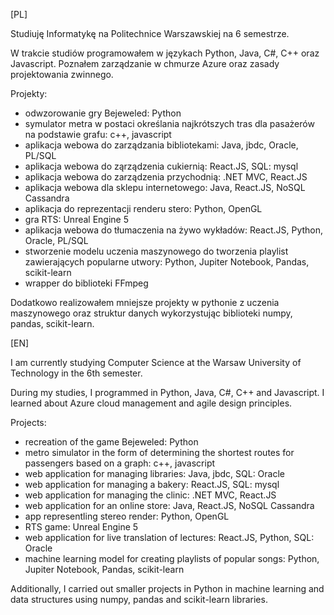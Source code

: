 [PL]

Studiuję Informatykę na Politechnice Warszawskiej na 6 semestrze.

W trakcie studiów programowałem w językach Python, Java, C#, C++ oraz Javascript. Poznałem zarządzanie w chmurze Azure oraz zasady projektowania zwinnego.

Projekty:
- odwzorowanie gry Bejeweled: Python
- symulator metra w postaci określania najkrótszych tras dla pasażerów na podstawie grafu: c++, javascript
- aplikacja webowa do zarządzania bibliotekami: Java, jbdc, Oracle, PL/SQL
- aplikacja webowa do ząrządzenia cukiernią: React.JS, SQL: mysql
- aplikacja webowa do zarządzenia przychodnią: .NET MVC, React.JS
- aplikacja webowa dla sklepu internetowego: Java, React.JS, NoSQL Cassandra
- aplikacja do reprezentacji renderu stero: Python, OpenGL
- gra RTS: Unreal Engine 5
- aplikacja webowa do tłumaczenia na żywo wykładów: React.JS, Python, Oracle, PL/SQL
- stworzenie modelu uczenia maszynowego do tworzenia playlist zawierających popularne utwory: Python, Jupiter Notebook, Pandas, scikit-learn
- wrapper do biblioteki FFmpeg
  
Dodatkowo realizowałem mniejsze projekty w pythonie z uczenia maszynowego oraz struktur danych wykorzystując biblioteki numpy, pandas, scikit-learn.


[EN]

I am currently studying Computer Science at the Warsaw University of Technology in the 6th semester.

During my studies, I programmed in Python, Java, C#, C++ and Javascript. I learned about Azure cloud management and agile design principles.

Projects:
- recreation of the game Bejeweled: Python
- metro simulator in the form of determining the shortest routes for passengers based on a graph: c++, javascript
- web application for managing libraries: Java, jbdc, SQL: Oracle
- web application for managing a bakery: React.JS, SQL: mysql
- web application for managing the clinic: .NET MVC, React.JS
- web application for an online store: Java, React.JS, NoSQL Cassandra
- app representling stereo render: Python, OpenGL
- RTS game: Unreal Engine 5
- web application for live translation of lectures: React.JS, Python, SQL: Oracle
- machine learning model for creating playlists of popular songs: Python, Jupiter Notebook, Pandas, scikit-learn
  
Additionally, I carried out smaller projects in Python in machine learning and data structures using numpy, pandas and scikit-learn libraries.
